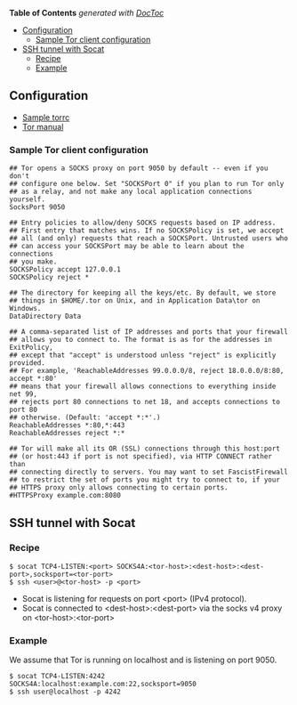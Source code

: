 <!-- START doctoc generated TOC please keep comment here to allow auto update -->
<!-- DON'T EDIT THIS SECTION, INSTEAD RE-RUN doctoc TO UPDATE -->
**Table of Contents**  *generated with [DocToc](https://github.com/thlorenz/doctoc)*

- [Configuration](#configuration)
  - [Sample Tor client configuration](#sample-tor-client-configuration)
- [SSH tunnel with Socat](#ssh-tunnel-with-socat)
  - [Recipe](#recipe)
  - [Example](#example)

<!-- END doctoc generated TOC please keep comment here to allow auto update -->

## Configuration

- [Sample torrc](https://gitweb.torproject.org/tor.git/tree/src/config/torrc.sample.in)
- [Tor manual](https://www.torproject.org/docs/tor-manual.html.en)

### Sample Tor client configuration

    ## Tor opens a SOCKS proxy on port 9050 by default -- even if you don't
    ## configure one below. Set "SOCKSPort 0" if you plan to run Tor only
    ## as a relay, and not make any local application connections yourself.
    SocksPort 9050

    ## Entry policies to allow/deny SOCKS requests based on IP address.
    ## First entry that matches wins. If no SOCKSPolicy is set, we accept
    ## all (and only) requests that reach a SOCKSPort. Untrusted users who
    ## can access your SOCKSPort may be able to learn about the connections
    ## you make.
    SOCKSPolicy accept 127.0.0.1
    SOCKSPolicy reject *

    ## The directory for keeping all the keys/etc. By default, we store
    ## things in $HOME/.tor on Unix, and in Application Data\tor on Windows.
    DataDirectory Data

    ## A comma-separated list of IP addresses and ports that your firewall
    ## allows you to connect to. The format is as for the addresses in ExitPolicy,
    ## except that "accept" is understood unless "reject" is explicitly provided.
    ## For example, 'ReachableAddresses 99.0.0.0/8, reject 18.0.0.0/8:80, accept *:80'
    ## means that your firewall allows connections to everything inside net 99,
    ## rejects port 80 connections to net 18, and accepts connections to port 80
    ## otherwise. (Default: 'accept *:*'.)
    ReachableAddresses *:80,*:443
    ReachableAddresses reject *:*

    ## Tor will make all its OR (SSL) connections through this host:port
    ## (or host:443 if port is not specified), via HTTP CONNECT rather than
    ## connecting directly to servers. You may want to set FascistFirewall
    ## to restrict the set of ports you might try to connect to, if your
    ## HTTPS proxy only allows connecting to certain ports.
    #HTTPSProxy example.com:8080

## SSH tunnel with Socat

### Recipe

    $ socat TCP4-LISTEN:<port> SOCKS4A:<tor-host>:<dest-host>:<dest-port>,socksport=<tor-port>
    $ ssh <user>@<tor-host> -p <port>

- Socat is listening for requests on port &lt;port&gt; (IPv4 protocol).
- Socat is connected to &lt;dest-host&gt;:&lt;dest-port&gt; via the socks v4 proxy on &lt;tor-host&gt;:&lt;tor-port&gt;

### Example

We assume that Tor is running on localhost and is listening on port 9050.


    $ socat TCP4-LISTEN:4242 SOCKS4A:localhost:example.com:22,socksport=9050
    $ ssh user@localhost -p 4242
